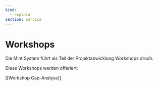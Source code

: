 ```yaml
---
kind:
  - explain
section: service
---
```


# Workshops

Die Mint System führt als Teil der Projektabwicklung Workshops druch.

Diese Workshops werden offeriert:

[[Workshop Gap-Analyse]]